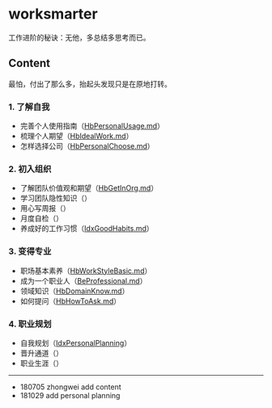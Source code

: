 # worksmarter

工作进阶的秘诀：无他，多总结多思考而已。

## Content
最怕，付出了那么多，抬起头发现只是在原地打转。

### 1. 了解自我
* 完善个人使用指南（[HbPersonalUsage.md](CONTENT/HbPersonalUsage.md)）
* 梳理个人期望（[HbIdealWork.md](CONTENT/HbIdealWork.md)）
* 怎样选择公司（[HbPersonalChoose.md](CONTENT/HbPersonalChoose.md)）

### 2. 初入组织
* 了解团队价值观和期望（[HbGetInOrg.md](CONTENT/HbGetInOrg.md)）
* 学习团队隐性知识（）
* 用心写周报（）
* 月度自检（）
* 养成好的工作习惯（[IdxGoodHabits.md](CONTENT/IdxGoodHabits.md)）

### 3. 变得专业
* 职场基本素养（[HbWorkStyleBasic.md](CONTENT/HbWorkStyleBasic.md)）
* 成为一个职业人（[BeProfessional.md](CONTENT/BeProfessional.md)）
* 领域知识（[HbDomainKnow.md](CONTENT/HbDomainKnow.md)）
* 如何提问（[HbHowToAsk.md](CONTENT/HbHowToAsk.md)）

### 4. 职业规划
* 自我规划（[IdxPersonalPlanning](CONTENT/IdxPersonalPlanning.md)）
* 晋升通道（）
* 职业生涯（）

***
* 180705 zhongwei add content
* 181029 add personal planning